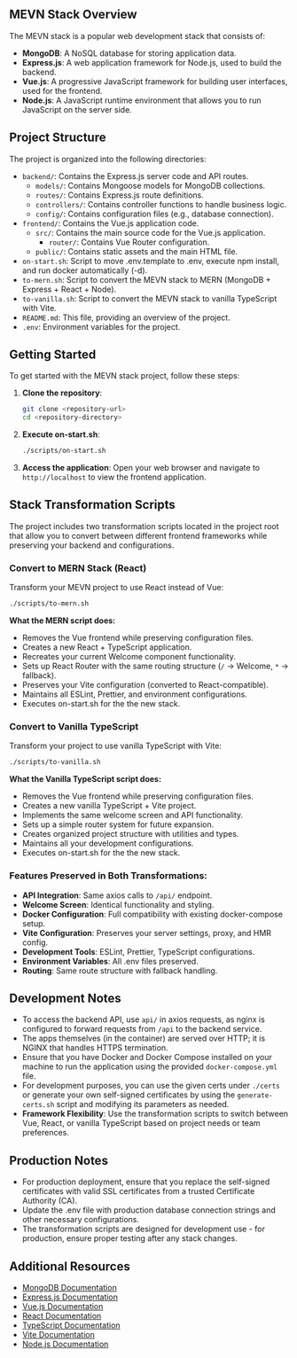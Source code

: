 
## MEVN Stack Overview
The MEVN stack is a popular web development stack that consists of:
-   **MongoDB**: A NoSQL database for storing application data.
-   **Express.js**: A web application framework for Node.js, used to build the backend.
-   **Vue.js**: A progressive JavaScript framework for building user interfaces, used for the frontend.
-   **Node.js**: A JavaScript runtime environment that allows you to run JavaScript on the server side.

## Project Structure
The project is organized into the following directories:
-   `backend/`: Contains the Express.js server code and API routes.
    -   `models/`: Contains Mongoose models for MongoDB collections.
    -   `routes/`: Contains Express.js route definitions.
    -   `controllers/`: Contains controller functions to handle business logic.
    -   `config/`: Contains configuration files (e.g., database connection).
-   `frontend/`: Contains the Vue.js application code.
    -   `src/`: Contains the main source code for the Vue.js application.
        -   `router/`: Contains Vue Router configuration.
    -   `public/`: Contains static assets and the main HTML file.
-   `on-start.sh`: Script to move .env.template to .env, execute npm install, and run docker automatically (-d).
-   `to-mern.sh`: Script to convert the MEVN stack to MERN (MongoDB + Express + React + Node).
-   `to-vanilla.sh`: Script to convert the MEVN stack to vanilla TypeScript with Vite.
-   `README.md`: This file, providing an overview of the project.
-   `.env`: Environment variables for the project.

## Getting Started
To get started with the MEVN stack project, follow these steps:
1.  **Clone the repository**:
    ```bash
    git clone <repository-url>
    cd <repository-directory>
    ```
2.  **Execute on-start.sh**:
    ```bash
    ./scripts/on-start.sh
    ```
3.  **Access the application**: Open your web browser and navigate to `http://localhost` to view the frontend application.

## Stack Transformation Scripts
The project includes two transformation scripts located in the project root that allow you to convert between different frontend frameworks while preserving your backend and configurations.

### Convert to MERN Stack (React)
Transform your MEVN project to use React instead of Vue:
```bash
./scripts/to-mern.sh
```
**What the MERN script does:**
-   Removes the Vue frontend while preserving configuration files.
-   Creates a new React + TypeScript application.
-   Recreates your current Welcome component functionality.
-   Sets up React Router with the same routing structure (`/` → Welcome, `*` → fallback).
-   Preserves your Vite configuration (converted to React-compatible).
-   Maintains all ESLint, Prettier, and environment configurations.
-   Executes on-start.sh for the the new stack.

### Convert to Vanilla TypeScript
Transform your project to use vanilla TypeScript with Vite:
```bash
./scripts/to-vanilla.sh
```
**What the Vanilla TypeScript script does:**
-   Removes the Vue frontend while preserving configuration files.
-   Creates a new vanilla TypeScript + Vite project.
-   Implements the same welcome screen and API functionality.
-   Sets up a simple router system for future expansion.
-   Creates organized project structure with utilities and types.
-   Maintains all your development configurations.
-   Executes on-start.sh for the the new stack.

### Features Preserved in Both Transformations:
-   **API Integration**: Same axios calls to `/api/` endpoint.
-   **Welcome Screen**: Identical functionality and styling.
-   **Docker Configuration**: Full compatibility with existing docker-compose setup.
-   **Vite Configuration**: Preserves your server settings, proxy, and HMR config.
-   **Development Tools**: ESLint, Prettier, TypeScript configurations.
-   **Environment Variables**: All .env files preserved.
-   **Routing**: Same route structure with fallback handling.

## Development Notes
-   To access the backend API, use `api/` in axios requests, as nginx is configured to forward requests from `/api` to the backend service.
-   The apps themselves (in the container) are served over HTTP; it is NGINX that handles HTTPS termination.
-   Ensure that you have Docker and Docker Compose installed on your machine to run the application using the provided `docker-compose.yml` file.
-   For development purposes, you can use the given certs under `./certs` or generate your own self-signed certificates by using the `generate-certs.sh` script and modifying its parameters as needed.
-   **Framework Flexibility**: Use the transformation scripts to switch between Vue, React, or vanilla TypeScript based on project needs or team preferences.

## Production Notes
-   For production deployment, ensure that you replace the self-signed certificates with valid SSL certificates from a trusted Certificate Authority (CA).
-   Update the .env file with production database connection strings and other necessary configurations.
-   The transformation scripts are designed for development use - for production, ensure proper testing after any stack changes.

## Additional Resources
-   [MongoDB Documentation](https://docs.mongodb.com/)
-   [Express.js Documentation](https://expressjs.com/)
-   [Vue.js Documentation](https://vuejs.org/guide/)
-   [React Documentation](https://react.dev/)
-   [TypeScript Documentation](https://www.typescriptlang.org/docs/)
-   [Vite Documentation](https://vitejs.dev/guide/)
-   [Node.js Documentation](https://nodejs.org/en/docs/)
